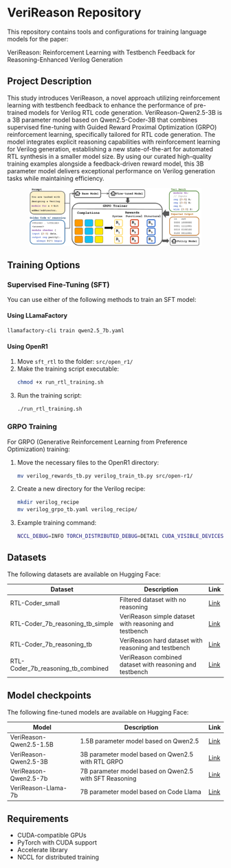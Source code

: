 # VeriReason Repository

This repository contains tools and configurations for training language models for the paper: 

VeriReason: Reinforcement Learning with Testbench Feedback for Reasoning-Enhanced Verilog Generation

## Project Description

This study introduces VeriReason, a novel approach utilizing reinforcement learning with testbench feedback to enhance the performance of pre-trained models for Verilog RTL code generation. VeriReason-Qwen2.5-3B is a 3B parameter model based on Qwen2.5-Coder-3B that combines supervised fine-tuning with Guided Reward Proximal Optimization (GRPO) reinforcement learning, specifically tailored for RTL code generation.
The model integrates explicit reasoning capabilities with reinforcement learning for Verilog generation, establishing a new state-of-the-art for automated RTL synthesis in a smaller model size. By using our curated high-quality training examples alongside a feedback-driven reward model, this 3B parameter model delivers exceptional performance on Verilog generation tasks while maintaining efficiency.

<p align="center">
  <img src="assets/Verireason_workflow.pdf" alt="VeriReason Workflow" width="400"/>
</p>

## Training Options

### Supervised Fine-Tuning (SFT)

You can use either of the following methods to train an SFT model:

#### Using LLamaFactory

```bash
llamafactory-cli train qwen2.5_7b.yaml
```

#### Using OpenR1

1. Move `sft_rtl` to the folder: `src/open_r1/`
2. Make the training script executable:
   ```bash
   chmod +x run_rtl_training.sh
   ```
3. Run the training script:
   ```bash
   ./run_rtl_training.sh
   ```

### GRPO Training

For GRPO (Generative Reinforcement Learning from Preference Optimization) training:

1. Move the necessary files to the OpenR1 directory:
   ```bash
   mv verilog_rewards_tb.py verilog_train_tb.py src/open-r1/
   ```
   
2. Create a new directory for the Verilog recipe:
   ```bash
   mkdir verilog_recipe
   mv verilog_grpo_tb.yaml verilog_recipe/
   ```

3. Example training command:
   ```bash
   NCCL_DEBUG=INFO TORCH_DISTRIBUTED_DEBUG=DETAIL CUDA_VISIBLE_DEVICES=5,6,7 ACCELERATE_USE_NCCL=1 accelerate launch --config_file recipes/accelerate_configs/zero3.yaml --num_processes=3 src/open_r1/verilog_train_rtlcoder.py --config verilog_recipe/verilog_grpo_tb.yaml --use_vllm=false
   ```

## Datasets

The following datasets are available on Hugging Face:

| Dataset | Description | Link |
|---------|-------------|------|
| RTL-Coder_small | Filtered dataset with no reasoning | [Link](https://huggingface.co/datasets/Nellyw888/RTL-Coder_small) |
| RTL-Coder_7b_reasoning_tb_simple | VeriReason simple dataset with reasoning and testbench | [Link](https://huggingface.co/datasets/Nellyw888/RTL-Coder_7b_reasoning_tb_simple) |
| RTL-Coder_7b_reasoning_tb | VeriReason hard dataset with reasoning and testbench | [Link](https://huggingface.co/datasets/Nellyw888/RTL-Coder_7b_reasoning_tb) |
| RTL-Coder_7b_reasoning_tb_combined | VeriReason combined dataset with reasoning and testbench | [Link](https://huggingface.co/datasets/Nellyw888/RTL-Coder_7b_reasoning_tb_combined) |

## Model checkpoints

The following fine-tuned models are available on Hugging Face:

| Model | Description | Link |
|-------|-------------|------|
| VeriReason-Qwen2.5-1.5B | 1.5B parameter model based on Qwen2.5 | [Link](https://huggingface.co/Nellyw888/VeriReason-Qwen2.5-1.5B-grpo-small) |
| VeriReason-Qwen2.5-3B | 3B parameter model based on Qwen2.5 with RTL GRPO | [Link](https://huggingface.co/Nellyw888/VeriReason-Qwen2.5-3B-Verilog-RTL-GRPO-reasoning-tb/settings) |
| VeriReason-Qwen2.5-7b | 7B parameter model based on Qwen2.5 with SFT Reasoning | [Link](https://huggingface.co/Nellyw888/VeriReason-Qwen2.5-7b-SFT-Reasoning) |
| VeriReason-Llama-7b | 7B parameter model based on Code Llama | [Link](https://huggingface.co/Nellyw888/VeriReason-Llama-7b-RTLCoder-GRPO-reasoning-tb) |

## Requirements

- CUDA-compatible GPUs
- PyTorch with CUDA support
- Accelerate library
- NCCL for distributed training
